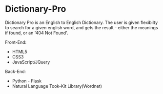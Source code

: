 # Dictionary-Pro
Dictionary Pro is an English to English Dictionary. The user is given flexibilty to search for a given english word, and gets the result - either the meanings if found, or an '404 Not Found'.

Front-End:
  * HTML5
  * CSS3
  * JavaScript/JQuery
  
Back-End:
  * Python - Flask
  * Natural Language Took-Kit Library(Wordnet)


